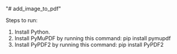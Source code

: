 "# add_image_to_pdf" 

Steps to run:
1. Install Python.
2. Install PyMuPDF by running this command: pip install pymupdf
3. Install PyPDF2 by running this command: pip install PyPDF2
